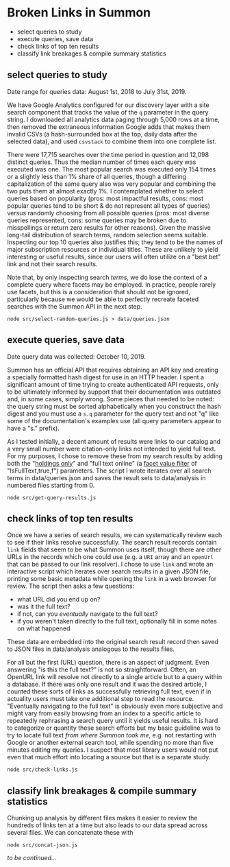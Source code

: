 # Broken Links in Summon

- select queries to study
- execute queries, save data
- check links of top ten results
- classify link breakages & compile summary statistics

## select queries to study

Date range for queries data: August 1st, 2018 to July 31st, 2019.

We have Google Analytics configured for our discovery layer with a site search component that tracks the value of the `q` parameter in the query string. I downloaded all analytics data paging through 5,000 rows at a time, then removed the extraneous information Google adds that makes them invalid CSVs (a hash-surrounded box at the top, daily data after the selected data), and used `csvstack` to combine them into one complete list.

There were 17,715 searches over the time period in question and 12,098 distinct queries. Thus the median number of times each query was executed was one. The most popular search was executed only 154 times or a slightly less than 1% share of all queries, though a differing capitalization of the same query also was very popular and combining the two puts them at almost exactly 1%. I contemplated whether to select queries based on popularity (pros: most impactful results, cons: most popular queries tend to be short & do not represent all types of queries) versus randomly choosing from all possible queries (pros: most diverse queries represented, cons: some queries may be broken due to misspellings or return zero results for other reasons). Given the massive long-tail distribution of search terms, random selection seems suitable. Inspecting our top 10 queries also justifies this; they tend to be the names of major subscription resources or individual titles. These are unlikely to yield interesting or useful results, since our users will often utilize on a "best bet" link and not their search results.

Note that, by only inspecting search _terms_, we do lose the context of a complete query where facets may be employed. In practice, people rarely use facets, but this is a consideration that should not be ignored, particularly because we would be able to perfectly recreate faceted searches with the Summon API in the next step.

`node src/select-random-queries.js > data/queries.json`

## execute queries, save data

Date query data was collected: October 10, 2019.

Summon has an official API that requires obtaining an API key and creating a specially formatted hash digest for use in an HTTP header. I spent a significant amount of time trying to create authenticated API requests, only to be ultimately informed by support that their documentation was outdated and, in some cases, simply wrong. Some pieces that needed to be noted: the query string must be sorted alphabetically when you construct the hash digest and you must use a `s.q` parameter for the query text and not "q" like some of the documentation's examples use (all query parameters appear to have a "s." prefix).

As I tested initially, a decent amount of results were links to our catalog and a very small number were citation-only links not intended to yield full text. For my purposes, I chose to remove these from my search results by adding both the "[holdings only](https://developers.exlibrisgroup.com/summon/apis/SearchAPI/Query/Parameters/HoldingsOnly/)" and "full text online" (a [facet value filter](https://developers.exlibrisgroup.com/summon/apis/SearchAPI/Query/Parameters/FacetValueFilter/) of "IsFullText,true,f") parameters. The script I wrote iterates over all search terms in data/queries.json and saves the result sets to data/analysis in numbered files starting from 0.

`node src/get-query-results.js`

## check links of top ten results

Once we have a series of search results, we can systematically review each to see if their links resolve successfully. The search result records contain `link` fields that seem to be what Summon uses itself, though there are other URLs in the records which one could use (e.g. a `URI` array and an `openUrl` that can be passed to our link resolver). I chose to use `link` and wrote an interactive script which iterates over search results in a given JSON file, printing some basic metadata while opening the `link` in a web browser for review. The script then asks a few questions:

- what URL did you end up on?
- was it the full text?
- if not, can you _eventually_ navigate to the full text?
- if you weren't taken directly to the full text, optionally fill in some notes on what happened

These data are embedded into the original search result record then saved to JSON files in data/analysis analogous to the results files.

For all but the first (URL) question, there is an aspect of judgment. Even answering "is this the full text?" is not so straightforward. Often, an OpenURL link will resolve not directly to a single article but to a query within a database. If there was only one result and it was the desired article, I counted these sorts of links as successfully retrieving full text, even if in actuality users must take one additional step to read the resource. "Eventually navigating to the full text" is obviously even more subjective and might vary from easily browsing from an index to a specific article to repeatedly rephrasing a search query until it yields useful results. It is hard to categorize or quantity these search efforts but my basic guideline was to try to locate full text _from where Summon took me_, e.g. not restarting with Google or another external search tool, while spending no more than five minutes editing my queries. I suspect that most library users would not put even that much effort into locating a source but that is a separate study.

`node src/check-links.js`

## classify link breakages & compile summary statistics

Chunking up analysis by different files makes it easier to review the hundreds of links ten at a time but also leads to our data spread across several files. We can concatenate these with

`node src/concat-json.js`

_to be continued..._
